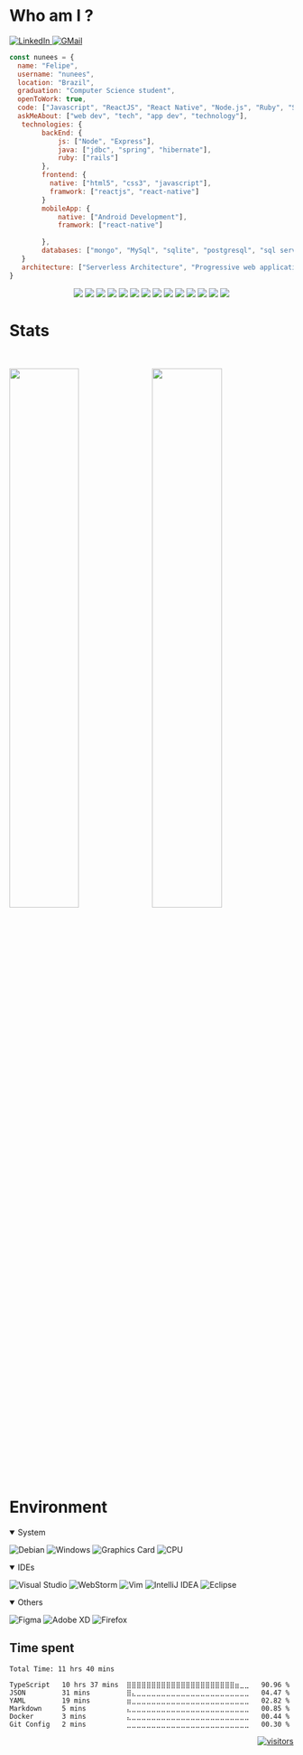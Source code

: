 # Who am I ?

<a href="https://www.linkedin.com/in/felipesilvanunes/"> ![LinkedIn](https://img.shields.io/badge/linkedin-%230077B5.svg?style=for-the-badge&logo=linkedin&logoColor=white) </a>
 <a href="mailto:felipesilva3446@gmail.com"> ![GMail](https://img.shields.io/badge/Gmail-D14836?style=for-the-badge&logo=gmail&logoColor=white) </a>
<!-- <a href="#"> ![Facebook](https://img.shields.io/badge/Facebook-%231877F2.svg?style=for-the-badge&logo=Facebook&logoColor=white) </a>
<a href="#"> ![Instagram](https://img.shields.io/badge/Instagram-%23E4405F.svg?style=for-the-badge&logo=Instagram&logoColor=white) </a> -->

```javascript
const nunees = {
  name: "Felipe",
  username: "nunees",
  location: "Brazil",
  graduation: "Computer Science student",
  openToWork: true,
  code: ["Javascript", "ReactJS", "React Native", "Node.js", "Ruby", "Spring"],
  askMeAbout: ["web dev", "tech", "app dev", "technology"],
   technologies: {
        backEnd: {
            js: ["Node", "Express"],
            java: ["jdbc", "spring", "hibernate"],
            ruby: ["rails"]
        },
        frontend: {
          native: ["html5", "css3", "javascript"],
          framwork: ["reactjs", "react-native"]
        }
        mobileApp: {
            native: ["Android Development"],
            framwork: ["react-native"]
            
        },
        databases: ["mongo", "MySql", "sqlite", "postgresql", "sql server"],
   }
   architecture: ["Serverless Architecture", "Progressive web applications", "Single page applications", "microservices"],
}
```


<p>
<div align="center">
  <img src="https://img.shields.io/badge/HTML5-E34F26?style=for-the-badge&logo=html5&logoColor=white">
  <img src="https://img.shields.io/badge/CSS3-1572B6?style=for-the-badge&logo=css3&logoColor=white">
  <img src="https://img.shields.io/badge/JavaScript-F7DF1E?style=for-the-badge&logo=javascript&logoColor=black">
  <img src="https://img.shields.io/badge/Java-ED8B00?style=for-the-badge&logo=java&logoColor=white">
  <img src="https://img.shields.io/badge/Elixir-4B275F?style=for-the-badge&logo=elixir&logoColor=white">
  <img src="https://img.shields.io/badge/React-20232A?style=for-the-badge&logo=react&logoColor=61DAFB">
  <img src="https://img.shields.io/badge/Node.js-43853D?style=for-the-badge&logo=node.js&logoColor=white">
  <img src="https://img.shields.io/badge/TypeScript-007ACC?style=for-the-badge&logo=typescript&logoColor=white">
  <img src="https://img.shields.io/badge/Ruby_on_Rails-CC0000?style=for-the-badge&logo=ruby-on-rails&logoColor=white">
    <img src="https://img.shields.io/badge/React_Native-20232A?style=for-the-badge&logo=react&logoColor=61DAFB">
  <img src="https://img.shields.io/badge/Spring-6DB33F?style=for-the-badge&logo=spring&logoColor=white">
  <img src="https://img.shields.io/badge/MySQL-00000F?style=for-the-badge&logo=mysql&logoColor=white">
  <img src="https://img.shields.io/badge/PostgreSQL-316192?style=for-the-badge&logo=postgresql&logoColor=white">
  <img src="https://img.shields.io/badge/MongoDB-4EA94B?style=for-the-badge&logo=mongodb&logoColor=white">
</div>
</p>

# Stats

<br/>
<p align="left">
  <img width="49.5%" src="https://github-readme-stats.vercel.app/api?username=nunees&show_icons=true&theme=gruvbox&hide_border=true" />
  <img width="49.5%" src="https://github-readme-streak-stats.herokuapp.com/?user=nunees&theme=gruvbox&hide_border=true" />
  </a>
</p>
<br>

<!--
![Activity Graph](https://activity-graph.herokuapp.com/graph?username=nunees&custom_title=Nunees%20Trips's%20Contribution%20Graph&theme=gruvbox&bg_color=282828&hide_border=true&line=d1a01f&point=c58545)
-->

# Environment
<details open>
<summary>System</summary>

  ![Debian](https://img.shields.io/badge/Debian-D70A53?style=for-the-badge&logo=debian&logoColor=white)
  ![Windows](https://img.shields.io/badge/Windows-0a0dd7?style=for-the-badge&logo=windows&logoColor=white)
  ![Graphics Card](https://img.shields.io/badge/AMD-Radeon_RX_580-ED1C24?style=for-the-badge&logo=amd&logoColor=white)
  ![CPU](https://img.shields.io/badge/Intel-Xeon_E3_1230_v2-0071C5?style=for-the-badge&logo=intel&logoColor=white)

</details>


<details open>
<summary>IDEs</summary>

![Visual Studio](https://img.shields.io/badge/Visual%20Studio-5C2D91.svg?style=for-the-badge&logo=visual-studio&logoColor=white)
![WebStorm](https://img.shields.io/badge/webstorm-143?style=for-the-badge&logo=webstorm&logoColor=white&color=black)
![Vim](https://img.shields.io/badge/VIM-%2311AB00.svg?style=for-the-badge&logo=vim&logoColor=white)
![IntelliJ IDEA](https://img.shields.io/badge/IntelliJIDEA-000000.svg?style=for-the-badge&logo=intellij-idea&logoColor=white)
![Eclipse](https://img.shields.io/badge/Eclipse-FE7A16.svg?style=for-the-badge&logo=Eclipse&logoColor=white)

</details>

<details open>
<summary>Others</summary>

![Figma](https://img.shields.io/badge/figma-%23F24E1E.svg?style=for-the-badge&logo=figma&logoColor=white)
![Adobe XD](https://img.shields.io/badge/Adobe%20XD-470137?style=for-the-badge&logo=Adobe%20XD&logoColor=#FF61F6)
![Firefox](https://img.shields.io/badge/Firefox-FF7139?style=for-the-badge&logo=Firefox-Browser&logoColor=white)

</details>


## Time spent
<!--START_SECTION:waka-->

```text
Total Time: 11 hrs 40 mins

TypeScript   10 hrs 37 mins  ⣿⣿⣿⣿⣿⣿⣿⣿⣿⣿⣿⣿⣿⣿⣿⣿⣿⣿⣿⣿⣿⣿⣶⣀⣀   90.96 %
JSON         31 mins         ⣿⣄⣀⣀⣀⣀⣀⣀⣀⣀⣀⣀⣀⣀⣀⣀⣀⣀⣀⣀⣀⣀⣀⣀⣀   04.47 %
YAML         19 mins         ⣶⣀⣀⣀⣀⣀⣀⣀⣀⣀⣀⣀⣀⣀⣀⣀⣀⣀⣀⣀⣀⣀⣀⣀⣀   02.82 %
Markdown     5 mins          ⣄⣀⣀⣀⣀⣀⣀⣀⣀⣀⣀⣀⣀⣀⣀⣀⣀⣀⣀⣀⣀⣀⣀⣀⣀   00.85 %
Docker       3 mins          ⣄⣀⣀⣀⣀⣀⣀⣀⣀⣀⣀⣀⣀⣀⣀⣀⣀⣀⣀⣀⣀⣀⣀⣀⣀   00.44 %
Git Config   2 mins          ⣀⣀⣀⣀⣀⣀⣀⣀⣀⣀⣀⣀⣀⣀⣀⣀⣀⣀⣀⣀⣀⣀⣀⣀⣀   00.30 %
```

<!--END_SECTION:waka-->

<div align="right">

  <a href="#"><p>![visitors](https://visitor-badge.glitch.me/badge?page_id=nunees.id&left_color=green&right_color=red)</p></a>

</div>

